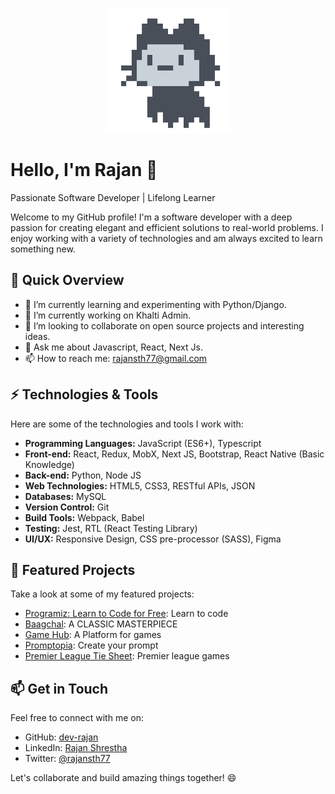 <p align="center">
  <img src="https://github.com/dev-rajan/dev-rajan/blob/main/assets/profile.gif" alt="Hello! I'm Rajan." width="200" height="200">
</p>

# Hello, I'm Rajan 👋

Passionate Software Developer | Lifelong Learner

Welcome to my GitHub profile! I'm a software developer with a deep passion for creating elegant and efficient solutions to real-world problems. I enjoy working with a variety of technologies and am always excited to learn something new.

## 🚀 Quick Overview

- 🌱 I’m currently learning and experimenting with Python/Django.
- 🔭 I’m currently working on Khalti Admin.
- 👯 I’m looking to collaborate on open source projects and interesting ideas.
- 💬 Ask me about Javascript, React, Next Js.
- 📫 How to reach me: rajansth77@gmail.com

## ⚡ Technologies & Tools

Here are some of the technologies and tools I work with:

- **Programming Languages:** JavaScript (ES6+), Typescript
- **Front-end:** React, Redux, MobX, Next JS, Bootstrap, React Native (Basic Knowledge)
- **Back-end:** Python, Node JS
- **Web Technologies:** HTML5, CSS3, RESTful APIs, JSON
- **Databases:** MySQL
- **Version Control:** Git
- **Build Tools:** Webpack, Babel
- **Testing:** Jest, RTL (React Testing Library)
- **UI/UX:** Responsive Design, CSS pre-processor (SASS), Figma

## 🌟 Featured Projects

Take a look at some of my featured projects:

- [Programiz: Learn to Code for Free](https://programiz.vercel.app/): Learn to code
- [Baagchal](https://baagchal.vercel.app/): A CLASSIC MASTERPIECE
- [Game Hub](https://game-hub-self-rho.vercel.app/): A Platform for games
- [Promptopia](https://game-hub-self-rho.vercel.app/): Create your prompt
- [Premier League Tie Sheet](https://football-match.vercel.app/): Premier league games

<!-- ## 📚 Blog & Articles

I occasionally write about my experiences, tips, and tricks on my [blog](link-to-your-blog) or on platforms like Medium. Here are some of my recent articles:

- [Article 1](link-to-article-1): A short description of the article.
- [Article 2](link-to-article-2): Briefly mention another article. -->

## 📫 Get in Touch

Feel free to connect with me on:

- GitHub: [dev-rajan](https://github.com/dev-rajan)
- LinkedIn: [Rajan Shrestha](https://www.linkedin.com/in/dev-rajan/)
- Twitter: [@rajansth77](https://twitter.com/rajansth77)

Let's collaborate and build amazing things together! 😄
